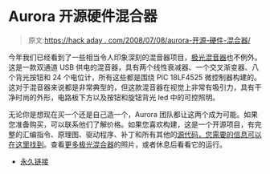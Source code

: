 # Aurora 开源硬件混合器

> 原文:[https://hack aday . com/2008/07/08/aurora-开源-硬件-混合器/](https://hackaday.com/2008/07/08/aurora-open-source-hardware-mixer/)

今年我们已经看到了一些相当令人印象深刻的混音器项目，[极光混音器](http://www.auroramixer.com/index.html)也不例外。这是一款双通道 USB 供电的混音器，具有两个线性衰减器、一个交叉渐变器、八个背光按钮和 24 个电位计，所有这些都是围绕 PIC 18LF4525 微控制器构建的。这对于混音器来说都是非常典型的，但这款混音器在视觉上非常有吸引力，具有干净时尚的外形，电路板下方以及按钮和旋钮背光 led 中的可控照明。

无论你是想现在买一个还是自己造一个，Aurora 团队都让这两个成为可能。如果您准备购买，可以联系他们了解价格。如果您喜欢构建，这是一个开源项目，有完整的汇编指令、原理图、驱动程序、补丁和所有其他的[源代码，您需要的信息可以在这里找到](http://www.auroramixer.com/files.html)。查看[更多极光混合器](http://flickr.com/photos/auroramixer/)的照片，或者休息后看看它的运行。

*   [永久链接](http://www.auroramixer.com/index.html)